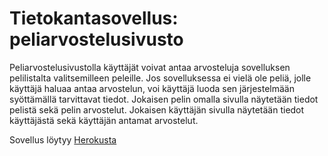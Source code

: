 # Tietokantasovellus: peliarvostelusivusto

Peliarvostelusivustolla käyttäjät voivat antaa arvosteluja sovelluksen pelilistalta valitsemilleen peleille. Jos sovelluksessa ei vielä ole peliä, jolle käyttäjä haluaa antaa arvostelun, voi käyttäjä luoda sen järjestelmään syöttämällä tarvittavat tiedot. Jokaisen pelin omalla sivulla näytetään tiedot pelistä sekä pelin arvostelut. Jokaisen käyttäjän sivulla näytetään tiedot käyttäjästä sekä käyttäjän antamat arvostelut.

Sovellus löytyy [Herokusta](https://game-review-site.herokuapp.com/)
